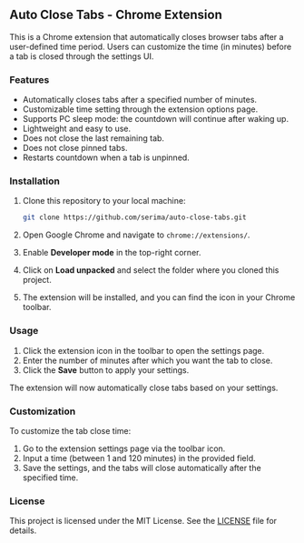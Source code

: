 ## Auto Close Tabs - Chrome Extension

This is a Chrome extension that automatically closes browser tabs after a user-defined time period. Users can customize the time (in minutes) before a tab is closed through the settings UI.

### Features

- Automatically closes tabs after a specified number of minutes.
- Customizable time setting through the extension options page.
- Supports PC sleep mode: the countdown will continue after waking up.
- Lightweight and easy to use.
- Does not close the last remaining tab.
- Does not close pinned tabs.
- Restarts countdown when a tab is unpinned.

### Installation

1. Clone this repository to your local machine:

   ```bash
   git clone https://github.com/serima/auto-close-tabs.git
   ```

2. Open Google Chrome and navigate to `chrome://extensions/`.

3. Enable **Developer mode** in the top-right corner.

4. Click on **Load unpacked** and select the folder where you cloned this project.

5. The extension will be installed, and you can find the icon in your Chrome toolbar.

### Usage

1. Click the extension icon in the toolbar to open the settings page.
2. Enter the number of minutes after which you want the tab to close.
3. Click the **Save** button to apply your settings.

The extension will now automatically close tabs based on your settings.

### Customization

To customize the tab close time:
1. Go to the extension settings page via the toolbar icon.
2. Input a time (between 1 and 120 minutes) in the provided field.
3. Save the settings, and the tabs will close automatically after the specified time.

### License

This project is licensed under the MIT License. See the [LICENSE](LICENSE) file for details.
